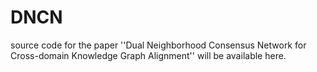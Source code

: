 # DNCN
source code for the paper ''Dual Neighborhood Consensus  Network for Cross-domain Knowledge Graph Alignment'' will be available here.
